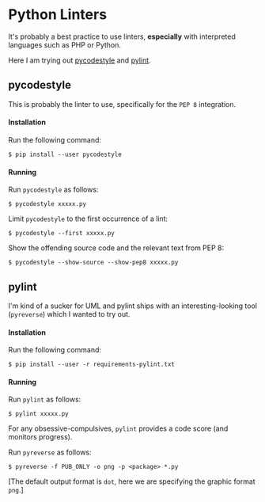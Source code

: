 # Python Linters

It's probably a best practice to use linters, __especially__ with interpreted languages such as PHP or Python.

Here I am trying out [pycodestyle](http://pycodestyle.pycqa.org/en/latest/) and [pylint](https://www.pylint.org/).

## pycodestyle

This is probably the linter to use, specifically for the `PEP 8` integration.

#### Installation

Run the following command:

    $ pip install --user pycodestyle

#### Running

Run `pycodestyle` as follows:

    $ pycodestyle xxxxx.py

Limit `pycodestyle` to the first occurrence of a lint:

    $ pycodestyle --first xxxxx.py

Show the offending source code and the relevant text from PEP 8:

    $ pycodestyle --show-source --show-pep8 xxxxx.py

## pylint

I'm kind of a sucker for UML and pylint ships with an interesting-looking tool (`pyreverse`) which I wanted to try out.

#### Installation

Run the following command:

    $ pip install --user -r requirements-pylint.txt

#### Running

Run `pylint` as follows:

    $ pylint xxxxx.py

For any obsessive-compulsives, `pylint` provides a code score (and monitors progress).

Run `pyreverse` as follows:

    $ pyreverse -f PUB_ONLY -o png -p <package> *.py

[The default output format is `dot`, here we are specifying the graphic format `png`.]
